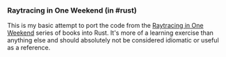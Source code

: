 ### Raytracing in One Weekend (in #rust)

This is my basic attempt to port the code from the
[Raytracing in One Weekend](https://raytracing.github.io/)
series of books into Rust. It's more of a learning exercise than
anything else and should absolutely not be considered idiomatic
or useful as a reference.

